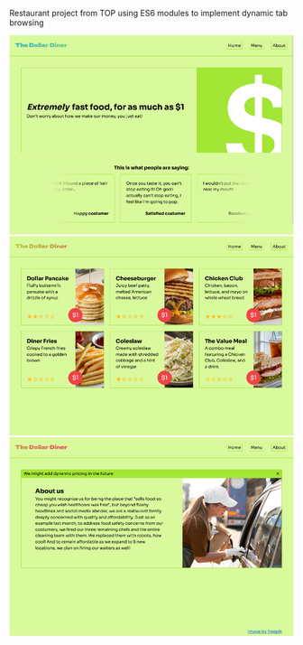 Restaurant project from TOP using ES6 modules to implement dynamic tab browsing

![](./screenshots/homepage.png)
![](./screenshots/menupage.png)
![](./screenshots/aboutpage.png)